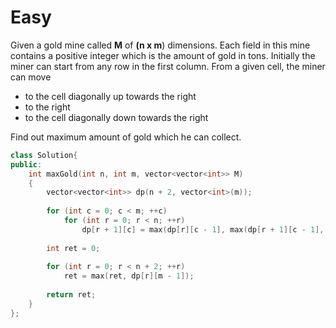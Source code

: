 # Easy

Given a gold mine called **M** of **(n x m**) dimensions. Each field in this mine contains a positive integer which is the amount of gold in tons. Initially the miner can start from any row in the first column. From a given cell, the miner can move

- to the cell diagonally up towards the right
- to the right
- to the cell diagonally down towards the right

Find out maximum amount of gold which he can collect.

```cpp
class Solution{
public:
    int maxGold(int n, int m, vector<vector<int>> M)
    {
        vector<vector<int>> dp(n + 2, vector<int>(m));
        
        for (int c = 0; c < m; ++c)
            for (int r = 0; r < n; ++r)
                dp[r + 1][c] = max(dp[r][c - 1], max(dp[r + 1][c - 1], dp[r + 2][c - 1])) + M[r][c];
        
        int ret = 0;
        
        for (int r = 0; r < n + 2; ++r)
            ret = max(ret, dp[r][m - 1]);
            
        return ret;
    }
};
```
